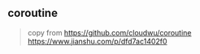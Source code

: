 ## coroutine

> copy from https://github.com/cloudwu/coroutine
> https://www.jianshu.com/p/dfd7ac1402f0
